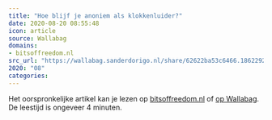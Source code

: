 ```yaml
---
title: "Hoe blijf je anoniem als klokkenluider?"
date: 2020-08-20 08:55:48
icon: article
source: Wallabag
domains:
- bitsoffreedom.nl
src_url: "https://wallabag.sanderdorigo.nl/share/62622ba53c6466.18622928"
2020: "08"
categories:
---
```

Het oorspronkelijke artikel kan je lezen op [bitsoffreedom.nl](https://www.bitsoffreedom.nl/2019/10/31/hoe-blijf-je-anoniem-als-klokkenluider/) of [op Wallabag](https://wallabag.sanderdorigo.nl/share/62622ba53c6466.18622928). De leestijd is ongeveer 4 minuten.